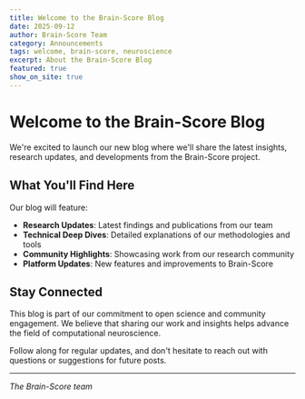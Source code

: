 ```yaml
---
title: Welcome to the Brain-Score Blog
date: 2025-09-12
author: Brain-Score Team
category: Announcements
tags: welcome, brain-score, neuroscience
excerpt: About the Brain-Score Blog
featured: true
show_on_site: true
---
```


# Welcome to the Brain-Score Blog

We're excited to launch our new blog where we'll share the latest insights, research updates, and developments from the Brain-Score project.

## What You'll Find Here

Our blog will feature:

- **Research Updates**: Latest findings and publications from our team
- **Technical Deep Dives**: Detailed explanations of our methodologies and tools
- **Community Highlights**: Showcasing work from our research community
- **Platform Updates**: New features and improvements to Brain-Score

## Stay Connected

This blog is part of our commitment to open science and community engagement. We believe that sharing our work and insights helps advance the field of computational neuroscience.

Follow along for regular updates, and don't hesitate to reach out with questions or suggestions for future posts.

---

*The Brain-Score team*
